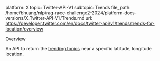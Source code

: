 platform: X
topic: Twitter-API-V1
subtopic: Trends
file_path: /home/bhuang/nlp/rag-race-challenge2-2024/platform-docs-versions/X_Twitter-API-V1/Trends.md
url: https://developer.twitter.com/en/docs/twitter-api/v1/trends/trends-for-location/overview

Overview

An API to return the [trending topics](https://support.twitter.com/articles/101125) near a specific latitude, longitude location.